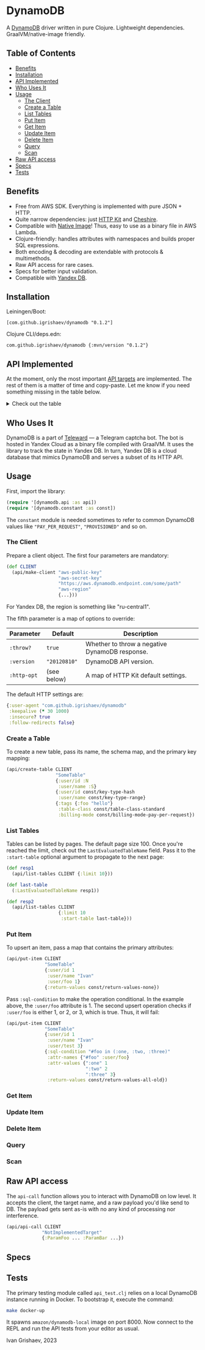 # DynamoDB

[dynamodb]: https://aws.amazon.com/dynamodb/

A [DynamoDB][dynamodb] driver written in pure Clojure. Lightweight
dependencies. GraalVM/native-image friendly.

## Table of Contents

<!-- toc -->

- [Benefits](#benefits)
- [Installation](#installation)
- [API Implemented](#api-implemented)
- [Who Uses It](#who-uses-it)
- [Usage](#usage)
  * [The Client](#the-client)
  * [Create a Table](#create-a-table)
  * [List Tables](#list-tables)
  * [Put Item](#put-item)
  * [Get Item](#get-item)
  * [Update Item](#update-item)
  * [Delete Item](#delete-item)
  * [Query](#query)
  * [Scan](#scan)
- [Raw API access](#raw-api-access)
- [Specs](#specs)
- [Tests](#tests)

<!-- tocstop -->

## Benefits

[http-kit]: https://github.com/http-kit/http-kit
[cheshire]: https://github.com/dakrone/cheshire

[native-image]: https://www.graalvm.org/22.0/reference-manual/native-image/
[ydb]: https://cloud.yandex.com/en-ru/services/ydb

- Free from AWS SDK. Everything is implemented with pure JSON + HTTP.
- Quite narrow dependencies: just [HTTP Kit][http-kit] and [Cheshire][cheshire].
- Compatible with [Native Image][native-image]! Thus, easy to use as a binary
  file in AWS Lambda.
- Clojure-friendly: handles attributes with namespaces and builds proper SQL
  expressions.
- Both encoding & decoding are extendable with protocols & multimethods.
- Raw API access for rare cases.
- Specs for better input validation.
- Compatible with [Yandex DB][ydb].

## Installation

Leiningen/Boot:

```
[com.github.igrishaev/dynamodb "0.1.2"]
```

Clojure CLI/deps.edn:

```
com.github.igrishaev/dynamodb {:mvn/version "0.1.2"}
```

## API Implemented

[api-ops]: https://docs.aws.amazon.com/amazondynamodb/latest/APIReference/API_Operations_Amazon_DynamoDB.html

At the moment, only the most important [API targets][api-ops] are
implemented. The rest of them is a matter of time and copy-paste. Let me know if
you need something missing in the table below.

<details>
<summary>Check out the table</summary>

| Target                              | Done? | Comment |
|-------------------------------------|-------|---------|
| BatchExecuteStatement               |       |         |
| BatchGetItem                        | +     |         |
| BatchWriteItem                      |       |         |
| CreateBackup                        | +     |         |
| CreateGlobalTable                   |       |         |
| CreateTable                         | +     |         |
| DeleteBackup                        |       |         |
| DeleteItem                          | +     |         |
| DeleteTable                         | +     |         |
| DescribeBackup                      | +     |         |
| DescribeContinuousBackups           |       |         |
| DescribeContributorInsights         |       |         |
| DescribeEndpoints                   |       |         |
| DescribeExport                      |       |         |
| DescribeGlobalTable                 |       |         |
| DescribeGlobalTableSettings         |       |         |
| DescribeImport                      |       |         |
| DescribeKinesisStreamingDestination |       |         |
| DescribeLimits                      |       |         |
| DescribeTable                       | +     |         |
| DescribeTableReplicaAutoScaling     |       |         |
| DescribeTimeToLive                  |       |         |
| DisableKinesisStreamingDestination  |       |         |
| EnableKinesisStreamingDestination   |       |         |
| ExecuteStatement                    |       |         |
| ExecuteTransaction                  |       |         |
| ExportTableToPointInTime            |       |         |
| GetItem                             | +     |         |
| ImportTable                         |       |         |
| ListBackups                         |       |         |
| ListContributorInsights             |       |         |
| ListExports                         |       |         |
| ListGlobalTables                    |       |         |
| ListImports                         |       |         |
| ListTables                          | +     |         |
| ListTagsOfResource                  |       |         |
| PutItem                             | +     |         |
| Query                               | +     |         |
| RestoreTableFromBackup              |       |         |
| RestoreTableToPointInTime           |       |         |
| Scan                                | +     |         |
| TagResource                         | +     |         |
| TransactGetItems                    |       |         |
| TransactWriteItems                  |       |         |
| UntagResource                       |       |         |
| UpdateContinuousBackups             |       |         |
| UpdateContributorInsights           |       |         |
| UpdateGlobalTable                   |       |         |
| UpdateGlobalTableSettings           |       |         |
| UpdateItem                          | +     |         |
| UpdateTable                         |       |         |
| UpdateTableReplicaAutoScaling       |       |         |
| UpdateTimeToLive                    |       |         |

</details>

## Who Uses It

[teleward]: https://github.com/igrishaev/teleward

DynamoDB is a part of [Teleward][teleward] — a Telegram captcha bot. The bot is
hosted in Yandex Cloud as a binary file compiled with GraalVM. It uses the
library to track the state in Yandex DB. In turn, Yandex DB is a cloud database
that mimics DynamoDB and serves a subset of its HTTP API.

## Usage

First, import the library:

```clojure
(require '[dynamodb.api :as api])
(require '[dynamodb.constant :as const])
```

The `constant` module is needed sometimes to refer to common DynamoDB values
like `"PAY_PER_REQUEST"`, `"PROVISIONED"` and so on.

### The Client

Prepare a client object. The first four parameters are mandatory:

```clojure
(def CLIENT
  (api/make-client "aws-public-key"
                   "aws-secret-key"
                   "https://aws.dynamodb.endpoint.com/some/path"
                   "aws-region"
                   {...}))
```

For Yandex DB, the region is something like "ru-central1".

The fifth parameter is a map of options to override:

| Parameter   | Default      | Description                                    |
|-------------|--------------|------------------------------------------------|
| `:throw?`   | `true`       | Whether to throw a negative DynamoDB response. |
| `:version`  | `"20120810"` | DynamoDB API version.                          |
| `:http-opt` | (see below)  | A map of HTTP Kit default settings.            |

The default HTTP settings are:

```clojure
{:user-agent "com.github.igrishaev/dynamodb"
 :keepalive (* 30 1000)
 :insecure? true
 :follow-redirects false}
```

### Create a Table

To create a new table, pass its name, the schema map, and the primary key
mapping:

```clojure
(api/create-table CLIENT
                  "SomeTable"
                  {:user/id :N
                   :user/name :S}
                  {:user/id const/key-type-hash
                   :user/name const/key-type-range}
                  {:tags {:foo "hello"}
                   :table-class const/table-class-standard
                   :billing-mode const/billing-mode-pay-per-request})
```

### List Tables

Tables can be listed by pages. The default page size 100. Once you're reached
the limit, check out the `LastEvaluatedTableName` field. Pass it to the
`:start-table` optional argument to propagate to the next page:

```clojure
(def resp1
  (api/list-tables CLIENT {:limit 10}))

(def last-table
  (:LastEvaluatedTableName resp1))

(def resp2
  (api/list-tables CLIENT
                   {:limit 10
                    :start-table last-table}))
```

### Put Item

To upsert an item, pass a map that contains the primary attributes:

```clojure
(api/put-item CLIENT
              "SomeTable"
              {:user/id 1
               :user/name "Ivan"
               :user/foo 1}
              {:return-values const/return-values-none})
```

Pass `:sql-condition` to make the operation conditional. In the example above,
the `:user/foo` attribute is 1. The second upsert operation checks if
`:user/foo` is either 1, or 2, or 3, which is true. Thus, it will fail:

```clojure
(api/put-item CLIENT
              "SomeTable"
              {:user/id 1
               :user/name "Ivan"
               :user/test 3}
              {:sql-condition "#foo in (:one, :two, :three)"
               :attr-names {"#foo" :user/foo}
               :attr-values {":one" 1
                             ":two" 2
                             ":three" 3}
               :return-values const/return-values-all-old})
```

### Get Item

### Update Item

### Delete Item

### Query

### Scan

## Raw API access

The `api-call` function allows you to interact with DynamoDB on low level. It
accepts the client, the target name, and a raw payload you'd like send to
DB. The payload gets sent as-is with no any kind of processing nor interference.

```clojure
(api/api-call CLIENT
             "NotImplementedTarget"
             {:ParamFoo ... :ParamBar ...})
```

## Specs

## Tests

The primary testing module called `api_test.clj` relies on a local DynamoDB
instance running in Docker. To bootstrap it, execute the command:

```bash
make docker-up
```

It spawns `amazon/dynamodb-local` image on port 8000. Now connect to the REPL
and run the API tests from your editor as usual.

Ivan Grishaev, 2023
